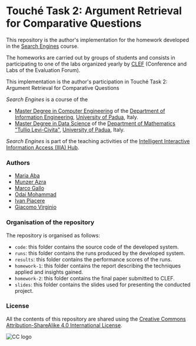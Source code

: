 # Touché Task 2: Argument Retrieval for Comparative Questions

This repository is the author's implementation for the homework developed in the [Search Engines](https://iiia.dei.unipd.it/education/search-engines/) course.

The homeworks are carried out by groups of students and consists in participating to one of the labs organized yearly by [CLEF](https://www.clef-initiative.eu/) (Conference and Labs of the Evaluation Forum).

This implementation is the author's participation in Touché Task 2: Argument Retrieval for Comparative Questions

*Search Engines* is a course of the

* [Master Degree in Computer Engineering](https://degrees.dei.unipd.it/master-degrees/computer-engineering/) of the  [Department of Information Engineering](https://www.dei.unipd.it/en/), [University of Padua](https://www.unipd.it/en/), Italy.
* [Master Degree in Data Science](https://datascience.math.unipd.it/) of the  [Department of Mathematics "Tullio Levi-Civita"](https://www.math.unipd.it/en/), [University of Padua](https://www.unipd.it/en/), Italy.

*Search Engines* is part of the teaching activities of the [Intelligent Interactive Information Access (IIIA) Hub](http://iiia.dei.unipd.it/).

### Authors ###
* [Maria Aba](mailto:maria.aba@studenti.unipd.it)
* [Munzer Azra](mailto:munzer.azra@studenti.unipd.it)
* [Marco Gallo](mailto:marco.gallo.9@studenti.unipd.it)
* [Odai Mohammad](mailto:odai.mohammad@studenti.unipd.it)
* [Ivan Piacere](mailto:ivan.piacere@studenti.unipd.it)
* [Giacomo Virginio](mailto:giacomo.virginio@studenti.unipd.it)

### Organisation of the repository ###

The repository is organised as follows:

* `code`: this folder contains the source code of the developed system.
* `runs`: this folder contains the runs produced by the developed system.
* `results`: this folder contains the performance scores of the runs.
* `homework-1`: this folder contains the report describing the techniques applied and insights gained.
* `homework-2`: this folder contains the final paper submitted to CLEF.
* `slides`: this folder contains the slides used for presenting the conducted project.

### License ###

All the contents of this repository are shared using the [Creative Commons Attribution-ShareAlike 4.0 International License](http://creativecommons.org/licenses/by-sa/4.0/).

![CC logo](https://i.creativecommons.org/l/by-sa/4.0/88x31.png)

